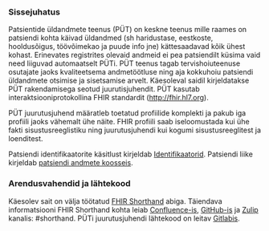 
### Sissejuhatus 

Patsientide üldandmete teenus (PÜT) on keskne teenus mille raames on patsiendi kohta käivad üldandmed (sh haridustase, eestkoste, hooldusõigus, töövõimekao ja puude info jne) kättesaadavad kõik ühest kohast. Erinevates registrites olevaid andmeid ei pea patsiendilt küsima vaid need liiguvad automaatselt PÜTi. PÜT teenus tagab tervishoiuteenuse osutajate jaoks kvaliteetsema andmetöötluse ning aja kokkuhoiu patsiendi üldandmete otsimise ja sisetsamise arvelt. 
Käesoleval saidil kirjeldatakse PÜT rakendamisega seotud juurutisjuhendit. PÜT kasutab interaktsiooniprotokollina FHIR standardit (http://fhir.hl7.org). 

PÜT juurutusjuhend määratleb toetatud profiilide komplekti ja pakub iga profiili jaoks vähemalt ühe näite.
FHIR profiili saab iseloomustada kui ühe fakti sisustusreeglistiku ning juurutusjuhendi kui kogumi sisustusreeglitest ja loenditest.

Patsiendi identifikaatorite käsitlust kirjeldab [Identifikaatorid](identifiers.html).
Patsiendi liike kirjeldab [patsiendi andmete koosseis](patient.html).


### Arendusvahendid ja lähtekood

Käesolev sait on välja töötatud [FHIR Shorthand](https://build.fhir.org/ig/HL7/fhir-shorthand) abiga.
Täiendava informatsiooni FHIR Shorthand kohta leiab [Confluence-is](https://confluence.hl7.org/display/FHIRI/FHIR+Shorthand), [GitHub-is](https://github.com/HL7/fhir-shorthand) ja [Zulip](https://chat.fhir.org) kanalis: #shorthand.
PÜTi juurutusjuhendi lähtekood on leitav [Gitlabis](https://gitlab.com/kodality/ig/ig-mpi).

